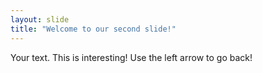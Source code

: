 ```yaml
---
layout: slide
title: "Welcome to our second slide!"
---
```

Your text. This is interesting!
Use the left arrow to go back!

